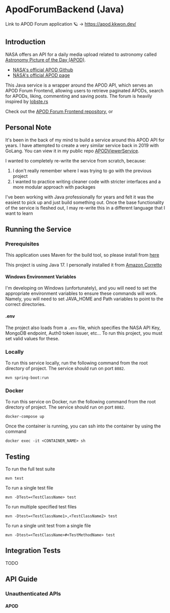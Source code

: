 # ApodForumBackend (Java)

Link to APOD Forum application :ringed_planet: -> https://apod.kkwon.dev/

## Introduction

NASA offers an API for a daily media upload related to astronomy called [Astronomy Picture of the Day (APOD)](https://data.nasa.gov/Space-Science/Astronomy-Picture-of-the-Day-API/ez2w-t8ua).
- [NASA's official APOD Github](https://github.com/nasa/apod-api)
- [NASA's official APOD page](https://apod.nasa.gov/apod/astropix.html)

This Java service is a wrapper around the APOD API, which serves an APOD Forum Frontend, 
allowing users to retrieve paginated APODs, search for APODs, liking, commenting and saving posts. The forum is heavily inspired by [lobste.rs](https://lobste.rs/)

Check out the [APOD Forum Frontend repository](https://github.com/kkwon1/apod-forum-frontend), or 

## Personal Note

It's been in the back of my mind to build a service around this APOD API for years. I have attempted to create a very similar service back in 2019 with GoLang.
You can view it in my public repo [APODViewerService](https://github.com/kkwon1/APODViewerService).

I wanted to completely re-write the service from scratch, because:
1. I don't really remember where I was trying to go with the previous project
2. I wanted to practice writing cleaner code with stricter interfaces and a more modular approach with packages

I've been working with Java professionally for years and felt it was the easiest to pick up and just build something out.
Once the base functionality of the service is fleshed out, I may re-write this in a different language that I want to learn

## Running the Service

### Prerequisites
This application uses Maven for the build tool, so please install from [here](https://maven.apache.org/install.html)

This project is using Java 17. I personally installed it from [Amazon Corretto](https://docs.aws.amazon.com/corretto/latest/corretto-17-ug/downloads-list.html)

#### Windows Environment Variables
I'm developing on Windows (unfortunately), and you will need to set the appropriate environment variables to ensure these commands will work.
Namely, you will need to set JAVA_HOME and Path variables to point to the correct directories.

#### .env
The project also loads from a `.env` file, which specifies the NASA API Key, MongoDB endpoint, Auth0 token issuer, etc...
To run this project, you must set valid values for these.

### Locally
To run this service locally, run the following command from the root directory of project. The service should run on port `8082`.

```
mvn spring-boot:run
```

### Docker
To run this service on Docker, run the following command from the root directory of project. The service should run on port `8082`.

```
docker-compose up
```

Once the container is running, you can ssh into the container by using the command

```
docker exec -it <CONTAINER_NAME> sh
```

## Testing
To run the full test suite

```
mvn test
```

To run a single test file

```
mvn -DTest=<TestClassName> test
```

To run multiple specified test files

```
mvn -Dtest=<TestClassName1>,<TestClassName2> test
```

To run a single unit test from a single file

```
mvn -Dtest=<TestClassName>#<TestMethodName> test
```

## Integration Tests
TODO

## API Guide

### Unauthenticated APIs

#### APOD